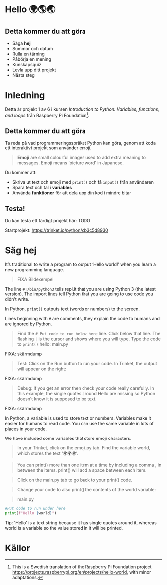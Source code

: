 # Hello 🌍🌎🌏

## Detta kommer du att göra
- Säga **hej**
- Summor och datum
- Rulla en tärning
- Påbörja en mening
- Kunskapsquiz
- Levla upp ditt projekt
- Nästa steg

# Inledning
Detta är projekt 1 av 6 i kursen *Introduction to Python: Variables, functions, and loops* från Raspberry Pi Foundation[^1].

## Detta kommer du att göra
Ta reda på vad programmeringsspråket Python kan göra, genom att koda ett interaktivt projekt som använder emoji.

> **Emoji** are small colourful images used to add extra meaning to messages. Emoji means ‘picture word’ in Japanese.

Du kommer att:
- Skriva ut text och emoji med `print()` och få `input()` från användaren
- Spara text och tal i **variables**
- Använda **funktioner** för att dela upp din kod i mindre bitar

## Testa!
Du kan testa ett färdigt projekt här: TODO

Startprojekt: https://trinket.io/python/cb3c5d8930

# Säg hej

It’s traditional to write a program to output ‘Hello world!’ when you learn a new programming language.

> FIXA Bildexempel

The line `#!/bin/python3` tells repl.it that you are using Python 3 (the latest version). The import lines tell Python that you are going to use code you didn’t write.

In Python, `print()` outputs text (words or numbers) to the screen.

Lines beginning with `#` are comments, they explain the code to humans and are ignored by Python.

> Find the `# Put code to run below here` line.
> Click below that line. The flashing `|` is the cursor and shows where you will type.
> Type the code to `print()` hello:
> main.py

FIXA: skärmdump

> Test: Click on the Run button to run your code. In Trinket, the output will appear on the right:

FIXA: skärmdump

> Debug: If you get an error then check your code really carefully. In this example, the single quotes around Hello are missing so Python doesn’t know it is supposed to be text.

FIXA: skärmdump

In Python, a variable is used to store text or numbers. Variables make it easier for humans to read code. You can use the same variable in lots of places in your code.

We have included some variables that store emoji characters.

> In your Trinket, click on the emoji.py tab. Find the variable world, which stores the text ‘🌍🌍🌍’.

>You can print() more than one item at a time by including a comma , in between the items. print() will add a space between each item.

>Click on the main.py tab to go back to your print() code.

> Change your code to also print() the contents of the world variable:

> main.py

```python
#Put code to run under here
print(f"Hello {world}")
```

Tip: 'Hello' is a text string because it has single quotes around it, whereas world is a variable so the value stored in it will be printed.


# Källor


[^1]: This is a Swedish translation of the Raspberry Pi Foundation project https://projects.raspberrypi.org/en/projects/hello-world, with minor adaptations.
